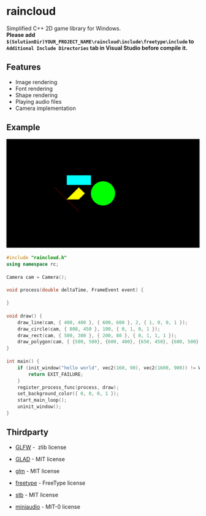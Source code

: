 # raincloud
Simplified C++ 2D game library for Windows.  
**Please add `$(SolutionDir)YOUR_PROJECT_NAME\raincloud\include\freetype\include` to `Additional Include Directories` tab in Visual Studio before compile it.**

## Features
- Image rendering
- Font rendering
- Shape rendering
- Playing audio files
- Camera implementation

## Example
![example1](example1.png)
```cpp
#include "raincloud.h"
using namespace rc;

Camera cam = Camera();

void process(double deltaTime, FrameEvent event) {

}

void draw() {
	draw_line(cam, { 400, 400 }, { 600, 600 }, 2, { 1, 0, 0, 1 });
	draw_circle(cam, { 800, 450 }, 100, { 0, 1, 0, 1 });
	draw_rect(cam, { 500, 300 }, { 200, 80 }, { 0, 1, 1, 1 });
	draw_polygon(cam, { {500, 500}, {600, 400}, {650, 450}, {600, 500} }, { 1, 1, 0, 1 });
}

int main() {
	if (init_window("hello world", vec2(160, 90), vec2(1600, 900)) != WINDOW_CONDITION::SUCCESS) {
		return EXIT_FAILURE;
	}
	register_process_func(process, draw);
	set_background_color({ 0, 0, 0, 1 });
	start_main_loop();
	uninit_window();
}
```

## Thirdparty
- [GLFW](https://www.glfw.org/) -  zlib license

- [GLAD](https://glad.dav1d.de/) - MIT license

- [glm](https://github.com/g-truc/glm) - MIT license

- [freetype](https://freetype.org/) - FreeType license

- [stb](https://github.com/nothings/stb) - MIT license

- [miniaudio](https://miniaud.io/) - MIT-0 license

